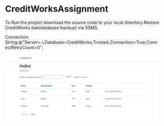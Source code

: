 # CreditWorksAssignment

To Run the project download the source code to your local directory.Restore CreditWorks.bak(database backup) via SSMS.

Connection String:@"Server=.\\;Database=CreditWorks;Trusted_Connection=True;ConnectRetryCount=0";

![Test](https://github.com/mosesnova/CreditWorksAssignment/blob/main/Credit.JPG)
